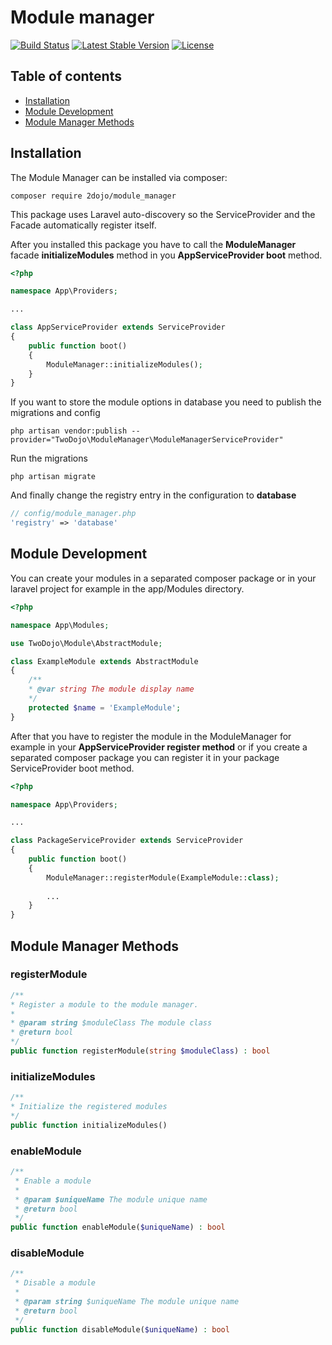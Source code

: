 
# Module manager

[![Build Status](https://travis-ci.org/2dojo/module_manager.svg?branch=master)](https://travis-ci.org/2dojo/module_manager)
[![Latest Stable Version](https://poser.pugx.org/2dojo/module_manager/v/stable)](https://packagist.org/packages/2dojo/module_manager)
[![License](https://poser.pugx.org/2dojo/module_manager/license)](https://packagist.org/packages/2dojo/module_manager)

## Table of contents
- [Installation](#installation)
- [Module Development](#module-development)
- [Module Manager Methods](#module-manager-methods)

## Installation
The Module Manager can be installed via composer:
```
composer require 2dojo/module_manager
```

This package uses Laravel auto-discovery so the ServiceProvider and the Facade automatically register itself.

After you installed this package you have to call the **ModuleManager** facade **initializeModules** method in you **AppServiceProvider boot** method.

```php
<?php

namespace App\Providers;

...

class AppServiceProvider extends ServiceProvider
{
    public function boot()
    {
        ModuleManager::initializeModules();
    }
}
```

If you want to store the module options in database you need to publish the migrations and config
```
php artisan vendor:publish --provider="TwoDojo\ModuleManager\ModuleManagerServiceProvider"
```
Run the migrations
```
php artisan migrate
```
And finally change the registry entry in the configuration to **database**
```php
// config/module_manager.php
'registry' => 'database'
```

## Module Development
You can create your modules in a separated composer package or in your laravel project for example in the app/Modules directory.

```php
<?php

namespace App\Modules;

use TwoDojo\Module\AbstractModule;

class ExampleModule extends AbstractModule
{
    /**
    * @var string The module display name
    */
    protected $name = 'ExampleModule';
}
```

After that you have to register the module in the ModuleManager for example in your **AppServiceProvider register method** or if you create a separated composer package you can register it in your package ServiceProvider boot method.
```php
<?php

namespace App\Providers;

...

class PackageServiceProvider extends ServiceProvider
{
    public function boot()
    {
        ModuleManager::registerModule(ExampleModule::class);
        
        ...
    }
}
```

## Module Manager Methods
### registerModule
```php
/**
* Register a module to the module manager.
*
* @param string $moduleClass The module class
* @return bool
*/
public function registerModule(string $moduleClass) : bool
```

### initializeModules
```php
/**
* Initialize the registered modules
*/
public function initializeModules()
```

### enableModule
```php
/**
 * Enable a module
 *
 * @param $uniqueName The module unique name
 * @return bool
 */
public function enableModule($uniqueName) : bool
```

### disableModule
```php
/**
 * Disable a module
 *
 * @param string $uniqueName The module unique name
 * @return bool
 */
public function disableModule($uniqueName) : bool
```